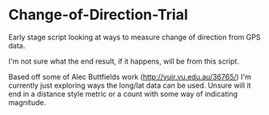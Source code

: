 # Change-of-Direction-Trial
Early stage script looking at ways to measure change of direction from GPS data. 

I'm not sure what the end result, if it happens, will be from this script. 

Based off some of Alec Buttfields work (http://vuir.vu.edu.au/36765/) I'm currently just exploring ways the long/lat data can be used. 
Unsure will it end in a distance style metric or a count with some way of indicating magnitude. 
